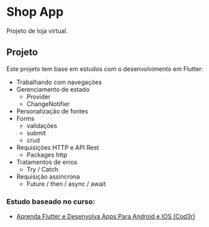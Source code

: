 # Shop App

Projeto de loja virtual.

## Projeto

Este projeto tem base em estudos com o desenvolvimento em Flutter:

- Trabalhando com navegações
- Gerenciamento de estado
    - Provider
    - ChangeNotifier
- Personalização de fontes
- Forms
    - validações
    - submit
    - crud
- Requisições HTTP e API Rest
    - Packages http
- Tratamentos de erros
    - Try / Catch
- Requisição assincrona 
    - Future / then / async / await


### Estudo baseado no curso:

- [Aprenda Flutter e Desenvolva Apps Para Android e IOS (Cod3r)](https://www.udemy.com/course/curso-flutter/)
